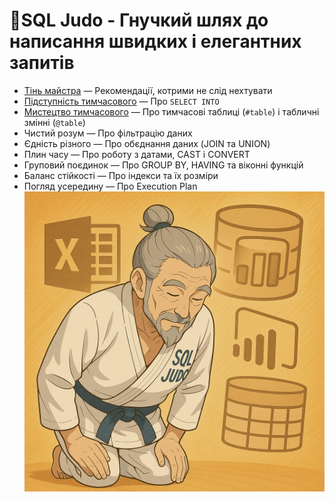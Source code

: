 # 🥋SQL Judo - Гнучкий шлях до написання швидких і елегантних запитів

- [Тінь майстра](0.%20SQL%20Judo.%20Тінь%20майстра) — Рекомендації, котрими не слід нехтувати
- [Підступність тимчасового](1.%20SQL%20Judo.%20підступність%20тимчасового) — Про `SELECT INTO`
- [Мистецтво тимчасового](2.%20SQL%20Judo.%20мистецтво%20тимчасового) — Про тимчасові таблиці (`#table`) і табличні змінні (`@table`)
- Чистий розум — Про фільтрацію даних
- Єдність різного — Про обєднання даних (JOIN та UNION)
- Плин часу  — Про роботу з датами, CAST і CONVERT
- Груповий поєдинок — Про GROUP BY, HAVING та віконні функцій
- Баланс стійкості — Про індекси та їх розміри
- Погляд усередину — Про Execution Plan
![SQL Judo](sql%20judo.png)
